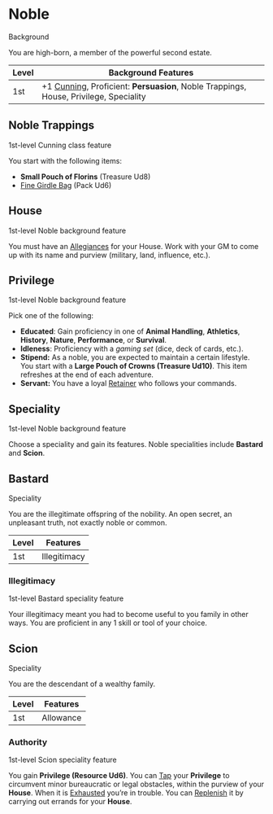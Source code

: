 # Noble

Background

You are high-born, a member of the powerful second estate.

| Level             | Background Features    |
| ----------------- | - |
| 1st               | +1 [Cunning](../../pages/characters/attributes.md?id=cunning), Proficient: **Persuasion**, Noble Trappings, House, Privilege, Speciality |

## Noble Trappings

1st-level Cunning class feature

You start with the following items:

 * **Small Pouch of Florins** (Treasure Ud8)
 * [Fine Girdle Bag](../../pages/equipment/packs.md#fine-pack) (Pack Ud6)

## House

1st-level Noble background feature

You must have an [Allegiances](../../pages/characters/allegiances) for your House. Work with your GM to come up with its name and purview (military, land, influence, etc.).

## Privilege

1st-level Noble background feature

Pick one of the following:

  * **Educated**: Gain proficiency in one of **Animal Handling**, **Athletics**, **History**, **Nature**, **Performance**, or **Survival**.
  * **Idleness**: Proficiency with a *gaming set* (dice, deck of cards, etc.).
  * **Stipend:** As a noble, you are expected to maintain a certain lifestyle. You start with a **Large Pouch of Crowns (Treasure Ud10)**. This item refreshes at the end of each adventure.
  * **Servant:** You have a loyal [Retainer](../../pages/equipment/retainers.md) who follows your commands.

## Speciality

1st-level Noble background feature

Choose a speciality and gain its features. Noble specialities include **Bastard** and **Scion**.

## Bastard

Speciality

You are the illegitimate offspring of the nobility. An open secret, an unpleasant truth, not exactly noble or common.

| Level             | Features    |
| ----------------- | - |
| 1st               | Illegitimacy |

### Illegitimacy

1st-level Bastard speciality feature

Your illegitimacy meant you had to become useful to you family in other ways. You are proficient in any 1 skill or tool of your choice.

## Scion

Speciality

You are the descendant of a wealthy family.

| Level             | Features    |
| ----------------- | - |
| 1st               | Allowance |

### Authority

1st-level Scion speciality feature

You gain **Privilege (Resource Ud6)**. You can [Tap](../../pages/rules/usage.md) your **Privilege** to circumvent minor bureaucratic or legal obstacles, within the purview of your **House**. When it is [Exhausted](../../pages/rules/usage.md) you’re in trouble. You can [Replenish](../../pages/rules/usage.md) it by carrying out errands for your **House**.
